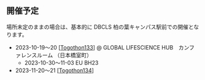 ## 開催予定

場所未定のままの場合は、基本的に DBCLS 柏の葉キャンパス駅前での開催となります。

* 2023-10-19〜20 [[Togothon133](https://github.com/dbcls/Togothon/wiki/Togothon133)] @ GLOBAL LIFESCIENCE HUB　カンファレンスルーム （日本橋室町）
    * 2023-10-30〜11-03 EU BH23
* 2023-11-20〜21 [[Togothon134](https://github.com/dbcls/Togothon/wiki/Togothon134)]
